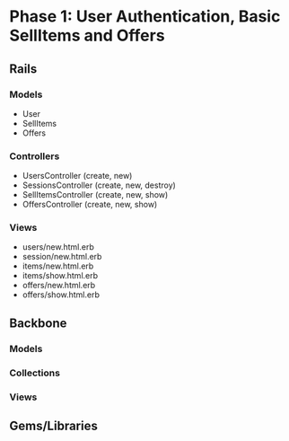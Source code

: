 # Phase 1: User Authentication, Basic SellItems and Offers

## Rails
### Models
* User
* SellItems
* Offers

### Controllers
* UsersController (create, new)
* SessionsController (create, new, destroy)
* SellItemsController (create, new, show)
* OffersController (create, new, show)

### Views
* users/new.html.erb
* session/new.html.erb
* items/new.html.erb
* items/show.html.erb
* offers/new.html.erb
* offers/show.html.erb

## Backbone
### Models

### Collections

### Views

## Gems/Libraries
